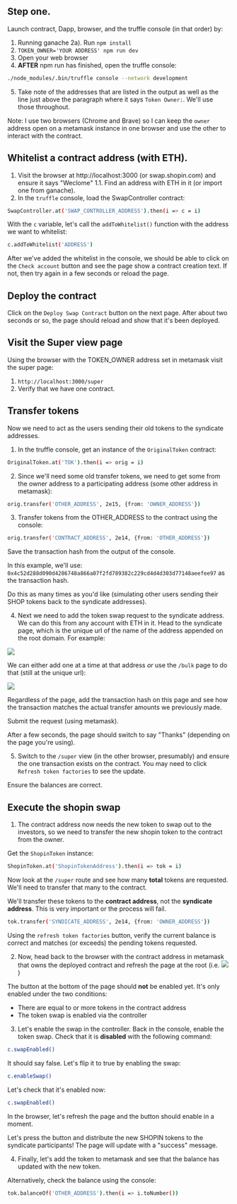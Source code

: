 ## Step one.

Launch contract, Dapp, browser, and the truffle console (in that order) by:

1. Running ganache
2a). Run `npm install`
2. `TOKEN_OWNER='YOUR ADDRESS' npm run dev`
3. Open your web browser
4. **AFTER** npm run has finished, open the truffle console:

```bash
./node_modules/.bin/truffle console --network development
```

5. Take note of the addresses that are listed in the output as well as the line just above the paragraph where it says `Token Owner:`. We'll use those throughout.

Note: I use two browsers (Chrome and Brave) so I can keep the `owner` address open on a metamask instance in one browser and use the other to interact with the contract.

## Whitelist a contract address (with ETH).

1. Visit the browser at http://localhost:3000 (or swap.shopin.com) and ensure it says "Weclome"
1.1. Find an address with ETH in it (or import one from ganache).
2. In the `truffle` console, load the SwapController contract:

```bash
SwapController.at('SWAP_CONTROLLER_ADDRESS').then(i => c = i)
```

With the `c` variable, let's call the `addToWhitelist()` function with the address we want to whitelist:

```bash
c.addToWhitelist('ADDRESS')
```

After we've added the whitelist in the console, we should be able to click on the `Check account` button and see the page show a contract creation text. If not, then try again in a few seconds or reload the page.

## Deploy the contract

Click on the `Deploy Swap Contract` button on the next page. After about two seconds or so, the page should reload and show that it's been deployed. 

## Visit the Super view page

Using the browser with the TOKEN_OWNER address set in metamask visit the super page:

1. `http://localhost:3000/super`
2. Verify that we have one contract.

## Transfer tokens 

Now we need to act as the users sending their old tokens to the syndicate addresses. 

1. In the truffle console, get an instance of the `OriginalToken` contract:

```bash
OriginalToken.at('TOK').then(i => orig = i)
```

2. Since we'll need some old transfer tokens, we need to get some from the owner address to a participating address (some other address in metamask):

```bash
orig.transfer('OTHER_ADDRESS', 2e15, {from: 'OWNER_ADDRESS'})
```

3. Transfer tokens from the OTHER_ADDRESS to the contract using the console:

```bash
orig.transfer('CONTRACT_ADDRESS', 2e14, {from: 'OTHER_ADDRESS'})
```

Save the transaction hash from the output of the console.

In this example, we'll use: `0x4c52d288d090d4286748a866a07f2fd789382c229cd4d4d303d77148aeefee97` as the transaction hash.

Do this as many times as you'd like (simulating other users sending their SHOP tokens back to the syndicate addresses).

4. Next we need to add the token swap request to the syndicate address. We can do this from any account with ETH in it. Head to the syndicate page, which is the unique url of the name of the address appended on the root domain. For example:

![](http://localhost:3000/0x3580f23c8df78c62e0c216f7e352f8d0df823767)

We can either add one at a time at that address _or_ use the `/bulk` page to do that (still at the unique url):

![](http://localhost:3000/0x3580f23c8df78c62e0c216f7e352f8d0df823767/bulk)

Regardless of the page, add the transaction hash on this page and see how the transaction matches the actual transfer amounts we previously made.

Submit the request (using metamask).

After a few seconds, the page should switch to say "Thanks" (depending on the page you're using).

5. Switch to the `/super` view (in the other browser, presumably) and ensure the one transaction exists on the contract. You may need to click `Refresh token factories` to see the update.

Ensure the balances are correct. 

## Execute the shopin swap

1. The contract address now needs the new token to swap out to the investors, so we need to transfer the new shopin token to the contract from the owner.

Get the `ShopinToken` instance:

```bash
ShopinToken.at('ShopinTokenAddress').then(i => tok = i)
```

Now look at the `/super` route and see how many **total** tokens are requested. We'll need to transfer that many to the contract. 

We'll transfer these tokens to the **contract address**, not the **syndicate address**. This is very important or the process will fail.

```bash
tok.transfer('SYNDICATE_ADDRESS', 2e14, {from: 'OWNER_ADDRESS'})
```

Using the `refresh token factories` button, verify the current balance is correct and matches (or exceeds) the pending tokens requested.

2. Now, head back to the browser with the contract address in metamask that owns the deployed contract and refresh the page at the root (i.e. ![](http://localhost:3000))

The button at the bottom of the page should **not** be enabled yet. It's only enabled under the two conditions:

* There are equal to or more tokens in the contract address
* The token swap is enabled via the controller

3. Let's enable the swap in the controller. Back in the console, enable the token swap. Check that it is **disabled** with the following command:

```bash
c.swapEnabled()
```

It should say false. Let's flip it to true by enabling the swap:

```bash
c.enableSwap()
```
Let's check that it's enabled now:

```bash
c.swapEnabled()
```

In the browser, let's refresh the page and the button should enable in a moment.

Let's press the button and distribute the new SHOPIN tokens to the syndicate participants! The page will update with a "success" message.

4. Finally, let's add the token to metamask and see that the balance has updated with the new token.

Alternatively, check the balance using the console:

```bash
tok.balanceOf('OTHER_ADDRESS').then(i => i.toNumber())
```
